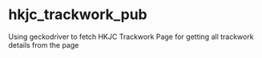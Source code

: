 # hkjc_trackwork_pub
Using geckodriver to fetch HKJC Trackwork Page for getting all trackwork details from the page
